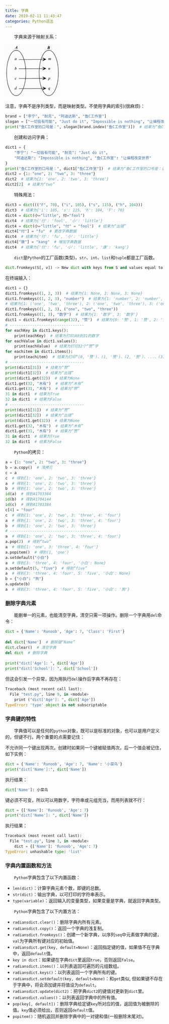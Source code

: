 ```yaml
---
title: 字典
date: 2019-02-11 11:43:47
categories: Python语法
---
```

&emsp;&emsp;字典来源于映射关系：

<img src="./字典/1.jpg" height="170" width="173">

注意，字典不是序列类型，而是映射类型。不使用字典的索引(很麻烦)：

``` python
brand = ["李宁", "耐克", "阿迪达斯", "鱼C工作室"]
slogan = ["一切皆有可能", "Just do it", "Impossible is nothing", "让编程改变世界"]
print("鱼C工作室的口号是：", slogan[brand.index("鱼C工作室")])  # 结果为“鱼C工作室的口号是：让编程改变世界”
```

&emsp;&emsp;创建和访问字典：

``` python
dict1 = {
    "李宁": "一切皆有可能", "耐克": "Just do it",
    "阿迪达斯": "Impossible is nothing", "鱼C工作室": "让编程改变世界"
}
print("鱼C工作室的口号是：", dict1["鱼C工作室"])  # 结果为“鱼C工作室的口号是：让编程改变世界”
dict2 = {1: "one", 2: "two", 3: "three"}
dict2  # 结果为{1: 'one', 2: 'two', 3: 'three'}
dict2[2]  # 结果为“two”
```

&emsp;&emsp;特殊用法：

``` python
dict3 = dict((("F", 70), ("i", 105), ("s", 115), ("h", 104)))
dict3  # 结果为{'i': 105, 's': 115, 'h': 104, 'F': 70}
dict4 = dict(小="little", 付="fool")
dict4  # 结果为{'付': 'fool', '小': 'little'}
dict4 = dict(小="little", "付" = "fool")  # 结果为“出错”
dict4["付"] = "fu"  # 更改字典数据
dict4  # 结果为{'付': 'fu', '小': 'little'}
dict4["康"] = "kang"  # 增加字典数据
dict4  # 结果为{'付': 'fu', '小': 'little', '康': 'kang'}
```

&emsp;&emsp;`dict`是`Python`的工厂函数(类型)，`str`、`int`、`list`和`tuple`都是工厂函数。

``` python
dict.fromkeys(S[, v]) -> New dict with keys from S and values equal to v(v defaults to None)
```

在终端输入：

``` python
dict1 = {}
dict1.fromkeys((1, 2, 3))  # 结果为{1: None, 2: None, 3: None}
dict1.fromkeys((1, 2, 3), "number")  # 结果为{1: 'number', 2: 'number', 3: 'number'}
# 结果为{1: ('one', 'two', 'three'), 2: ('one', 'two', 'three'), 3: ('one', 'two', 'three')}
dict1.fromkeys((1, 2, 3), ("one", "two", "three"))
dict1.fromkeys((1, 3), "数字")  # 结果为{1: '数字', 3: '数字'}
dict1 = dict1.fromkeys(range(32), "赞")  # 结果为{0: '赞', 1: '赞', 2: '赞', 3: '赞', ..., 30: '赞', 31: '赞'}
# ---------------------------------
for eachKey in dict1.keys():
    print(eachKey)  # 结果为打印从0到31的数字
for eachValue in dict1.values():
    print(eachValue)  # 结果为打印32个“赞”字
for eachitem in dict1.items():
    print(eachitem)  # 结果为打印“(0, '赞')、(1, '赞')、(2, '赞')、...、(31, '赞')”
# ---------------------------------
print(dict1[31])  # 结果为“赞”
print(dict1[32])  # 结果为“出错”
print(dict1.get(32))  # 结果为None
dict1.get(32, "木有")  # 结果为“木有”
dict1.get(31, "木有")  # 结果为“赞”
31 in dict1  # 结果为True
32 in dict1  # 结果为False
# ---------------------------------
print(dict1[31])  # 结果为“赞”
print(dict1[32])  # 结果为“出错”
print(dict1.get(32))  # 结果为None
dict1.get(32, "木有")  # 结果为“木有”
dict1.get(31, "木有")  # 结果为“赞”
31 in dict1  # 结果为True
32 in dict1  # 结果为False
```

&emsp;&emsp;`Python`的拷贝：

``` python
a = {1: "one", 2: "two", 3: "three"}
b = a.copy()  # 浅拷贝
c = a
c  # 得到{1: 'one', 2: 'two', 3: 'three'}
a  # 得到{1: 'one', 2: 'two', 3: 'three'}
b  # 得到{1: 'one', 2: 'two', 3: 'three'}
id(a)  # 得到41703384
id(b)  # 得到41704144
id(c)  # 得到41703384
c[4] = "four"
c  # 得到{1: 'one', 2: 'two', 3: 'three', 4: 'four'}
a  # 得到{1: 'one', 2: 'two', 3: 'three', 4: 'four'}
b  # 得到{1: 'one', 2: 'two', 3: 'three'}
# ----------------------------------------
a  # 得到{1: 'one', 2: 'two', 3: 'three', 4: 'four'}
a.pop(2)  # 得到“two”
a  # 得到{1: 'one', 3: 'three', 4: 'four'}
a.popitem()  # 得到(1, 'one')
a.setdefault("小白")
a  # 得到{3: 'three', 4: 'four', '小白': None}
a.setdefault(5, "five")  # 得到“five”
a  # 得到{3: 'three', 4: 'four', 5: 'five', '小白': None}
b = {"小白": "狗"}
a.update(b)
a  # 得到{3: 'three', 4: 'four', 5: 'five', '小白': '狗'}
```

### 删除字典元素

&emsp;&emsp;能删单一的元素，也能清空字典，清空只需一项操作。删除一个字典用`del`命令：

``` python
dict = {'Name': 'Runoob', 'Age': 7, 'Class': 'First'}
​
del dict['Name']  # 删除键“Name”
dict.clear()  # 清空字典
del dict  # 删除字典
​
print("dict['Age']: ", dict['Age'])
print("dict['School']: ", dict['School'])
```

但这会引发一个异常，因为用执行`del`操作后字典不再存在：

``` python
Traceback (most recent call last):
  File "test.py", line 9, in <module>
    print ("dict['Age']: ", dict['Age'])
TypeError: 'type' object is not subscriptable
```

### 字典键的特性

&emsp;&emsp;字典值可以是任何的`python`对象，既可以是标准的对象，也可以是用户定义的，但键不行。两个重要的点需要记住：

不允许同一个键出现两次。创建时如果同一个键被赋值两次，后一个值会被记住，如下实例：

``` python
dict = {'Name': 'Runoob', 'Age': 7, 'Name': '小菜鸟'}
print("dict['Name']:", dict['Name'])
```

执行结果：

``` python
dict['Name']: 小菜鸟
```

键必须不可变，所以可以用数字，字符串或元组充当，而用列表就不行：

``` python
dict = {['Name']: 'Runoob', 'Age': 7}
print("dict['Name']: ", dict['Name'])
```

执行结果：

``` python
Traceback (most recent call last):
  File "test.py", line 3, in <module>
    dict = {['Name']: 'Runoob', 'Age': 7}
TypeError: unhashable type: 'list'
```

### 字典内置函数和方法

&emsp;&emsp;`Python`字典包含了以下内置函数：

- `len(dict)`：计算字典元素个数，即键的总数。
- `str(dict)`：输出字典，以可打印的字符串表示。
- `type(variable)`：返回输入的变量类型，如果变量是字典，就返回字典类型。

&emsp;&emsp;`Python`字典包含了以下内置方法：

- `radiansdict.clear()`：删除字典内所有元素。
- `radiansdict.copy()`：返回一个字典的浅复制。
- `radiansdict.fromkeys()`：创建一个新字典，以序列`seq`中元素做字典的键，`val`为字典所有键对应的初始值。
- `radiansdict.get(key, default=None)`：返回指定键的值，如果值不在字典中，返回`default`值。
- `key in dict`：如果键在字典`dict`里返回`true`，否则返回`false`。
- `radiansdict.items()`：以列表返回可遍历的元组数组。
- `radiansdict.keys()`：以列表返回一个字典所有的键。
- `radiansdict.setdefault(key, default=None)`：和`get`类似, 但如果键不存在于字典中，将会添加键并将值设为`default`。
- `radiansdict.update(dict2)`：把字典`dict2`的键值对更新到`dict`里。
- `radiansdict.values()`：以列表返回字典中的所有值。
- `pop(key[, default])`：删除字典给定键`key`所对应的值，返回值为被删除的值。`key`值必须给出，否则返回`default`值。
- `popitem()`：随机返回并删除字典中的一对键和值(一般删除末尾对)。